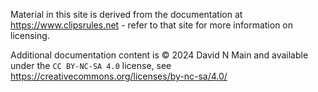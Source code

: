 Material in this site is derived from the documentation at https://www.clipsrules.net - refer to that site for more information on licensing.

Additional documentation content is © 2024 David N Main and available under the `CC BY-NC-SA 4.0` license, see https://creativecommons.org/licenses/by-nc-sa/4.0/
